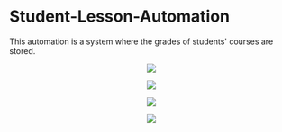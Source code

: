 # Student-Lesson-Automation
This automation is a system where the grades of students' courses are stored.

<p align="center">
  <img src="https://github.com/hasancyhn/Student-Lesson-Automation/assets/65310402/2b6e8268-df16-45f0-8e85-15f0a7741cdf">
</p>
<p align="center">
  <img src="https://github.com/hasancyhn/Student-Lesson-Automation/assets/65310402/2b6e8268-df16-45f0-8e85-15f0a7741cdf](https://github.com/hasancyhn/Student-Lesson-Automation/assets/65310402/c2d325d3-326a-4951-a1b5-3763a4575a8f">
</p>
<p align="center">
  <img src="https://github.com/hasancyhn/Student-Lesson-Automation/assets/65310402/2b6e8268-df16-45f0-8e85-15f0a7741cdf](https://github.com/hasancyhn/Student-Lesson-Automation/assets/65310402/4fce2152-f6f8-43ff-84b7-055210a6a90">
</p>
<p align="center">
  <img src="https://github.com/hasancyhn/Student-Lesson-Automation/assets/65310402/2b6e8268-df16-45f0-8e85-15f0a7741cdf](https://github.com/hasancyhn/Student-Lesson-Automation/assets/65310402/87f87146-5b8f-4c39-b23b-ebebb2382aee">
</p>
